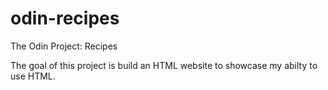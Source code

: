 # odin-recipes
The Odin Project: Recipes

The goal of this project is build an HTML website to showcase my abilty to use HTML.


